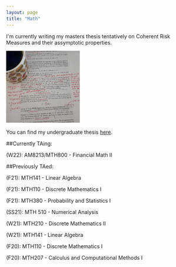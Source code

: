 ```yaml
---
layout: page
title: "Math"
---
```


I'm currently writing my masters thesis tentatively on Coherent Risk Measures and their assymptotic properties.

<img src="/assets/math.jpg" width="200" height="195">

You can find my undergraduate thesis [here](/assets/thesis.pdf).

##Currently TAing:

(W22): AM8213/MTH800 - Financial Math II

##Previously TAed:

(F21): MTH141 - Linear Algebra

(F21): MTH110 - Discrete Mathematics I

(F21): MTH380 - Probability and Statistics I

(SS21): MTH 510 - Numerical Analysis

(W21): MTH210 - Discrete Mathematics II

(W21): MTH141 - Linear Algebra

(F20): MTH110 - Discrete Mathematics I

(F20): MTH207 - Calculus and Computational Methods I
